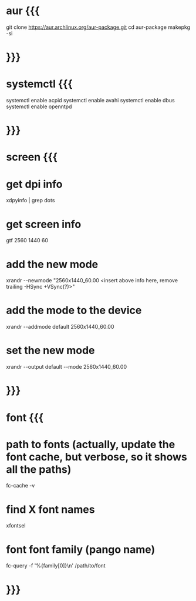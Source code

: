 # aur {{{

git clone https://aur.archlinux.org/aur-package.git
cd aur-package
makepkg -si

# }}}


# systemctl {{{

systemctl enable acpid
systemctl enable avahi
systemctl enable dbus
systemctl enable openntpd

# }}}


# screen {{{

# get dpi info
xdpyinfo | grep dots

# get screen info
gtf 2560 1440 60

# add the new mode
xrandr --newmode "2560x1440_60.00 <insert above info here, remove trailing -HSync +VSync(?)>"

# add the mode to the device
xrandr --addmode default 2560x1440_60.00

# set the new mode
xrandr --output default --mode 2560x1440_60.00

# }}}


# font {{{

# path to fonts (actually, update the font cache, but verbose, so it shows all the paths)
fc-cache -v

# find X font names
xfontsel

# font font family (pango name)
fc-query -f '%{family[0]}\n' /path/to/font

# }}}
